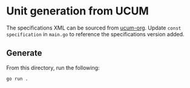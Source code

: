 # Unit generation from UCUM

The specifications XML can be sourced from [ucum-org].
Update `const specification` in `main.go` to reference the specifications version added.

## Generate

From this directory, run the following:

```terminal
go run .
```

[ucum-org]: https://github.com/ucum-org/ucum/blob/6a3d157f659a3c08c812f77ab2a2aac1664267c8/ucum-essence.xml

